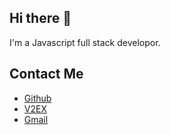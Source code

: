 ## Hi there 👋
I'm a Javascript full stack developor.

## Contact Me
- [Github](https://github.com/del1214)
- [V2EX](https://www.v2ex.com/member/del1214)
- [Gmail](mailto:del1214@gmail.com)
